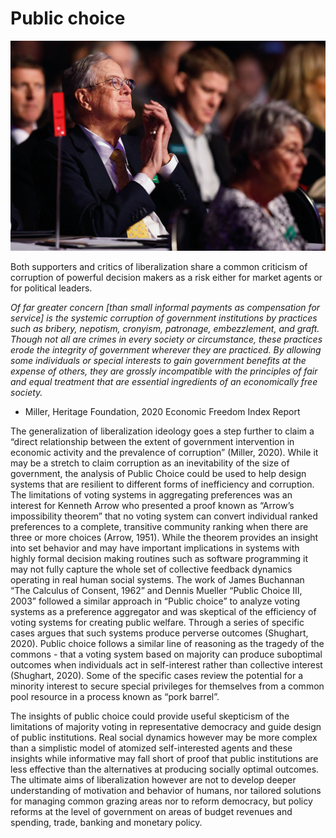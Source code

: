 # Public choice

![2011 US Republican billionaire special interest lobbyist David H. Koch. Photo : Getty](../.gitbook/assets/image%20%2852%29.png)

Both supporters and critics of liberalization share a common criticism of corruption of powerful decision makers as a risk either for market agents or for political leaders.  

_Of far greater concern \[than small informal payments as compensation for service\] is the systemic corruption of government institutions by practices such as bribery, nepotism, cronyism, patronage, embezzlement, and graft. Though not all are crimes in every society or circumstance, these practices erode the integrity of government wherever they are practiced. By allowing some individuals or special interests to gain government benefits at the expense of others, they are grossly incompatible with the principles of fair and equal treatment that are essential ingredients of an economically free society._   
- Miller, Heritage Foundation, 2020 Economic Freedom Index Report  
  
The generalization of liberalization ideology goes a step further to claim a “direct relationship between the extent of government intervention in economic activity and the prevalence of corruption” \(Miller, 2020\).  While it may be a stretch to claim corruption as an inevitability of the size of government, the analysis of Public Choice could be used to help design systems that are resilient to different forms of inefficiency and corruption.  The limitations of voting systems in aggregating preferences was an interest for Kenneth Arrow who presented a proof known as “Arrow’s impossibility theorem” that no voting system can convert individual ranked preferences to a complete, transitive community ranking when there are three or more choices \(Arrow, 1951\).  While the theorem provides an insight into set behavior and may have important implications in systems with highly formal decision making routines such as software programming it may not fully capture the whole set of collective feedback dynamics operating in real human social systems.  The work of James Buchannan “The Calculus of Consent, 1962” and Dennis Mueller “Public Choice III, 2003” followed a similar approach in “Public choice” to analyze voting systems as a preference aggregator and was skeptical of the efficiency of voting systems for creating public welfare.  Through a series of specific cases argues that such systems produce perverse outcomes \(Shughart, 2020\).  Public choice follows a similar line of reasoning as the tragedy of the commons - that a voting system based on majority can produce suboptimal outcomes when individuals act in self-interest rather than collective interest \(Shughart, 2020\). Some of the specific cases review the potential for a minority interest to secure special privileges for themselves from a common pool resource in a process known as “pork barrel”.  

The insights of public choice could provide useful skepticism of the limitations of majority voting in representative democracy and guide design of public institutions.  Real social dynamics however may be more complex than a simplistic model of atomized self-interested agents and these insights while informative may fall short of proof that public institutions are less effective than the alternatives at producing socially optimal outcomes.  The ultimate aims of liberalization however are not to develop deeper understanding of motivation and behavior of humans, nor tailored solutions for managing common grazing areas nor to reform democracy, but policy reforms at the level of government on areas of budget revenues and spending, trade, banking and monetary policy.


